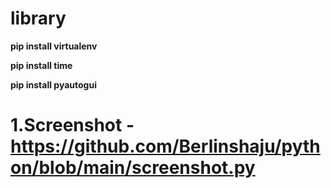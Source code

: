 # library
 **pip install virtualenv**
 
 **pip install time**
 
 **pip install pyautogui**
 
# 1.Screenshot - https://github.com/Berlinshaju/python/blob/main/screenshot.py
